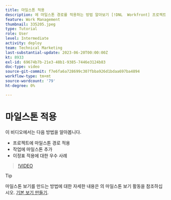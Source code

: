 ```yaml
---
title: 마일스톤 적용
description: 에 마일스톤 경로를 적용하는 방법 알아보기 [!DNL  Workfront] 프로젝트 및 프로젝트 내 마일스톤 단계로 주요 작업 연결
feature: Work Management
thumbnail: 335205.jpeg
type: Tutorial
role: User
level: Intermediate
activity: deploy
team: Technical Marketing
last-substantial-update: 2023-06-20T00:00:00Z
kt: 8933
exl-id: 69674b7b-21e3-48b1-9385-7446e3124b83
doc-type: video
source-git-commit: f7e6fa6a728699c307fbba926d1bdaa697ba4894
workflow-type: tm+mt
source-wordcount: '79'
ht-degree: 0%

---
```


# 마일스톤 적용

이 비디오에서는 다음 방법을 알아봅니다.

* 프로젝트에 마일스톤 경로 적용
* 작업에 마일스톤 추가
* 이정표 적용에 대한 우수 사례

>[!VIDEO](https://video.tv.adobe.com/v/335205/?quality=12&learn=on)

>[!TIP]
>
>마일스톤 보기를 만드는 방법에 대한 자세한 내용은 의 마일스톤 보기 활동을 참조하십시오. [기본 보기 만들기](https://experienceleague.adobe.com/docs/workfront-learn/tutorials-workfront/reporting/basic-reporting/create-a-basic-view.html?lang=en).

